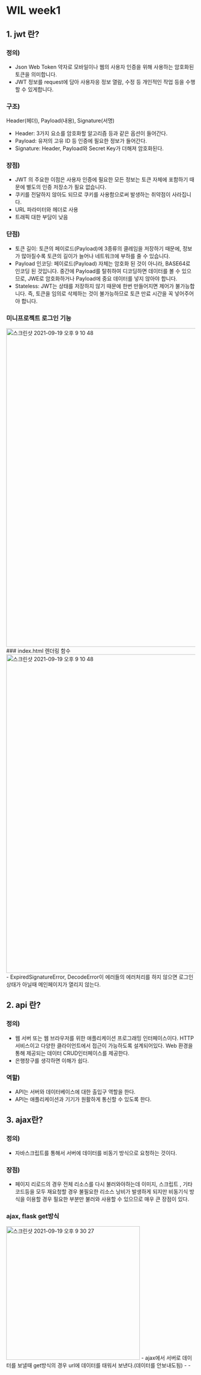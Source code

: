 # WIL week1

## 1. jwt 란?

### 정의)
- Json Web Token 약자로 모바일이나 웹의 사용자 인증을 위해 사용하는 암호화된 토큰을 의미합니다.<br>
- JWT 정보를 request에 담아 사용자응 정보 열람, 수정 등 개인적인 작업 등을 수행할 수 있게합니다.
### 구조)
Header(헤더), Payload(내용), Signature(서명)

- Header: 3가지 요소를 암호화할 알고리즘 등과 같은 옵션이 들어간다.<br>
- Payload: 유저의 고유 ID 등 인증에 필요한 정보가 들어간다.<br>
- Signature: Header, Payload와 Secret Key가 더해져 암호화된다.

### 장점)
- JWT 의 주요한 이점은 사용자 인증에 필요한 모든 정보는 토큰 자체에 포함하기 때문에 별도의 인증 저장소가 필요 없습니다.
- 쿠키를 전달하지 않아도 되므로 쿠키를 사용함으로써 발생하는 취약점이 사라집니다.
- URL 파라미터와 헤더로 사용
- 트래픽 대한 부담이 낮음

### 단점)
- 토큰 길이: 토큰의 페이로드(Payload)에 3종류의 클레임을 저장하기 때문에, 정보가 많아질수록 토큰의 길이가 늘어나 네트워크에 부하를 줄 수 있습니다.
- Payload 인코딩: 페이로드(Payload) 자체는 암호화 된 것이 아니라, BASE64로 인코딩 된 것입니다. 중간에 Payload를 탈취하여 디코딩하면 데이터를 볼 수 있으므로, JWE로 암호화하거나 Payload에 중요 데이터를 넣지 않아야 합니다.
- Stateless: JWT는 상태를 저장하지 않기 때문에 한번 만들어지면 제어가 불가능합니다. 즉, 토큰을 임의로 삭제하는 것이 불가능하므로 토큰 만료 시간을 꼭 넣어주어야 합니다.

### 미니프로젝트 로그인 기능
<img width="849" alt="스크린샷 2021-09-19 오후 9 10 48" src="https://user-images.githubusercontent.com/51510602/133927006-4c736794-565e-4455-923f-752ee128cb43.png">
### index.html 렌더링 함수
<img width="849" alt="스크린샷 2021-09-19 오후 9 10 48" src="https://user-images.githubusercontent.com/51510602/133927054-1a105116-6a03-473b-87de-86098a477488.png">
 - ExpiredSignatureError, DecodeError이 에러들의 에러처리를 하지 않으면 로그인 상태가 아닐때 메인페이지가 열리지 않는다.
     
## 2. api 란?

### 정의)
- 웹 서버 또는 웹 브라우저를 위한 애플리케이션 프로그래밍 인터페이스이다. HTTP 서비스이고 다양한 클라이언트에서 접근이 가능하도록 설계되어있다. Web 환경을 통해 제공되는 데이터 CRUD인터페이스를 제공한다.
- 은행창구를 생각하면 이해가 쉽다.
### 역할)
- API는 서버와 데이터베이스에 대한 출입구 역할을 한다.
- API는 애플리케이션과 기기가 원활하게 통신할 수 있도록 한다.

## 3. ajax란?

### 정의)
- 자바스크립트를 통해서 서버에 데이터를 비동기 방식으로 요청하는 것이다.

### 장점)
- 페이지 리로드의 경우 전체 리소스를 다시 불러와야하는데 이미지, 스크립트 , 기타 코드등을 모두 재요청할 경우 불필요한 리소스 낭비가 발생하게 되지만 비동기식 방식을 이용할 경우 필요한 부분만 불러와 사용할 수 있으므로 매우 큰 장점이 있다.

### ajax, flask get방식

<img width="356" alt="스크린샷 2021-09-19 오후 9 30 27" src="https://user-images.githubusercontent.com/51510602/133927572-119bcf93-8fe9-4f7d-a854-39994feffaae.png">
- ajax에서 서버로 데이터를 보낼때 get방식의 경우 url에 데이터를 태워서 보낸다.(데이터를 안보내도됨)
- 
- 


